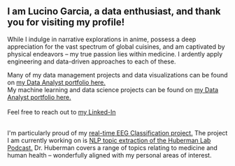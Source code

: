 ## I am Lucino Garcia, a data enthusiast, and thank you for visiting my profile!
While I indulge in narrative explorations in anime, possess a deep appreciation for the vast spectrum of global cuisines, and am captivated by physical endeavors – my true passion lies within medicine. I ardently apply engineering and data-driven approaches to each of these. <br>

Many of my data management projects and data visualizations can be found on [my Data Analyst portfolio here.](https://github.com/LucinoGarcia/Data-Analyst-Portfolio) <br>
My machine learning and data science projects can be found on [my Data Analyst portfolio here.](https://github.com/LucinoGarcia/Portfolio) <br><br>
Feel free to reach out to [my Linked-In](https://www.linkedin.com/in/lucino-garcia/)<br><br>

I'm particularly proud of my [real-time EEG Classification project.](https://github.com/LucinoGarcia/Robot-Arm-Classification)
The project I am currently working on is [NLP topic extraction of the Huberman Lab Podcast.](https://github.com/LucinoGarcia/Huberman-Lab-Podcast-NLP-Topic-Extraction) Dr. Huberman covers a range of topics relating to medicine and human health – wonderfully aligned with my personal areas of interest.




<!---
LucinoGarcia/LucinoGarcia is a ✨ special ✨ repository because its `README.md` (this file) appears on your GitHub profile.
You can click the Preview link to take a look at your changes.
--->
